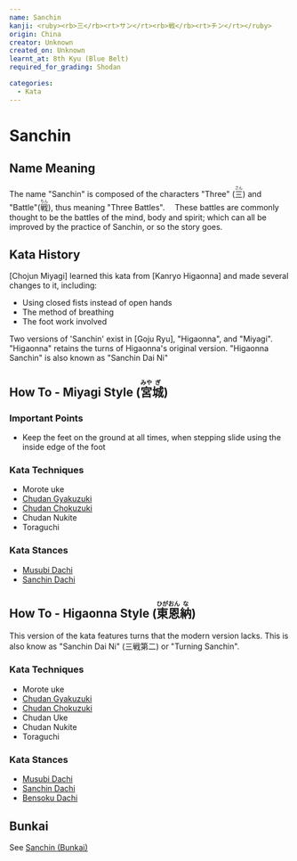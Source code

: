 ```yaml
---
name: Sanchin
kanji: <ruby><rb>三</rb><rt>サン</rt><rb>戦</rb><rt>チン</rt></ruby>
origin: China
creator: Unknown
created_on: Unknown
learnt_at: 8th Kyu (Blue Belt)
required_for_grading: Shodan

categories:
  - Kata
---
```


# Sanchin

<Infobox/>

## Name Meaning

The name "Sanchin" is composed of the characters "Three" (<ruby><rb>三</rb><rt>さん</rt></ruby>) and "Battle"(<ruby><rb>戦</rb><rt>ちん</rt></ruby>), thus meaning "Three Battles".　 These battles are commonly thought to be the battles of the mind, body and spirit; which can all be improved by the practice of Sanchin, or so the story goes.

## Kata History

[Chojun Miyagi] learned this kata from [Kanryo Higaonna] and made several changes to it, including:

- Using closed fists instead of open hands
- The method of breathing
- The foot work involved

Two versions of 'Sanchin' exist in [Goju Ryu], "Higaonna", and "Miyagi". "Higaonna" retains the turns of Higaonna's original version. "Higaonna Sanchin" is also known as "Sanchin Dai Ni"

## How To - Miyagi Style (<ruby><rb>宮</rb><rt>みや</rt><rb>城</rb><rt>ぎ</rt></ruby>)

<Wiki-Video url="https://youtu.be/kybxNOlnl20" />

### Important Points

- Keep the feet on the ground at all times, when stepping slide using the inside edge of the foot

### Kata Techniques

- Morote uke
- [Chudan Gyakuzuki](/)
- [Chudan Chokuzuki](/)
- Chudan Nukite
- Toraguchi

### Kata Stances

- [Musubi Dachi](/)
- [Sanchin Dachi](/)

<!-- ### Dan Grade Changes -->

## How To - Higaonna Style (<ruby><rb>東</rb><rt>ひが</rt><rb>恩</rb><rt>おん</rt><rb>納</rb><rt>な</rt></ruby>)

This version of the kata features turns that the modern version lacks.
This is also know as "Sanchin Dai Ni" (三戦第二) or "Turning Sanchin".

<!-- <Wiki-Video url="" /> -->

<!-- ### Important Points -->

### Kata Techniques

- Morote uke
- [Chudan Gyakuzuki](/)
- [Chudan Chokuzuki](/)
- Chudan Uke
- Chudan Nukite
- Toraguchi

### Kata Stances

- [Musubi Dachi](/)
- [Sanchin Dachi](/)
- [Bensoku Dachi](/)

<!-- ### Dan Grade Changes -->

## Bunkai

See [Sanchin (Bunkai)](/bunkai/sanchin)
